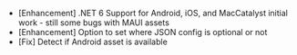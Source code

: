 * [Enhancement] .NET 6 Support for Android, iOS, and MacCatalyst initial work - still some bugs with MAUI assets
* [Enhancement] Option to set where JSON config is optional or not
* [Fix] Detect if Android asset is available